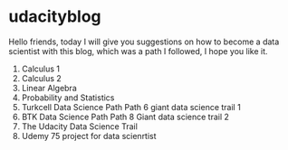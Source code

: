 # udacityblog
Hello friends, today I will give you suggestions on how to become a data scientist with this blog, which was a path I followed, I hope you like it.
1. Calculus 1
2. Calculus 2
3. Linear Algebra
4. Probability and Statistics
5. Turkcell Data Science Path
Path 6 giant data science trail 1
7. BTK Data Science Path
Path 8 Giant data science trail 2
9. The Udacity Data Science Trail
10. Udemy 75 project for data scienrtist
